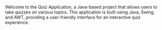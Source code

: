 Welcome to the Quiz Application, a Java-based project that allows users to take quizzes on various topics. This application is built using Java, Swing, and AWT, providing a user-friendly interface for an interactive quiz experience.
